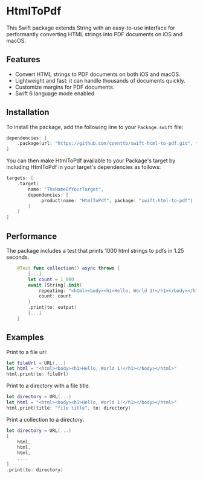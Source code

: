 # HtmlToPdf

This Swift package extends String with an easy-to-use interface for performantly converting HTML strings into PDF documents on iOS and macOS.

## Features

- Convert HTML strings to PDF documents on both iOS and macOS.
- Lightweight and fast: it can handle thousands of documents quickly.
- Customize margins for PDF documents.
- Swift 6 language mode enabled

## Installation

To install the package, add the following line to your `Package.swift` file:

```swift
dependencies: [
    .package(url: "https://github.com/coenttb/swift-html-to-pdf.git", from: "0.1.0")
]
```

You can then make HtmlToPdf available to your Package's target by including HtmlToPdf in your target's dependencies as follows:
```swift
targets: [
    .target(
        name: "TheNameOfYourTarget",
        dependencies: [
            .product(name: "HtmlToPdf", package: "swift-html-to-pdf")
        ]
    )
]
```

## Performance
The package includes a test that prints 1000 html strings to pdfs in 1.25 seconds.

```swift
    @Test func collection() async throws {
        [...]
        let count = 1_000
        await [String].init(
            repeating: "<html><body><h1>Hello, World 1!</h1></body></html>",
            count: count
        )
        .print(to: output)
        [...]
    }
```


## Examples

Print to a file url:
```swift
let fileUrl = URL(...)
let html = "<html><body><h1>Hello, World 1!</h1></body></html>"
html.print(to: fileUrl)
```
Print to a directory with a file title.
```swift
let directory = URL(...)
let html = "<html><body><h1>Hello, World 1!</h1></body></html>"
html.print(title: "file title", to: directory)
```

Print a collection to a directory.
```swift
let directory = URL(...)
[
    html,
    html,
    html,
    ....
]
.print(to: directory)
```

